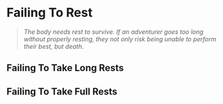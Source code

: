 # Failing To Rest

> *The body needs rest to survive. If an adventurer goes too long without properly resting, they not only risk being unable to perform their best, but death.*

## Failing To Take Long Rests

## Failing To Take Full Rests
